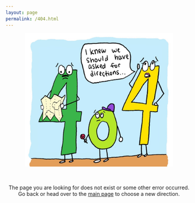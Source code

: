 ```yaml
---
layout: page
permalink: /404.html
---
```


<div>

<img src="assets/images/404-emoji.jpg" style="display:block; margin-left: auto; margin-right: auto; width: 400px;"/>
<br/><br/><p align="center">
The page you are looking for does not exist or some other error occurred.<br/>
Go back or head over to the <a href="https://tushaargvs.github.io/" target="_self">main page</a> to choose a new direction.
</p>
</div>
